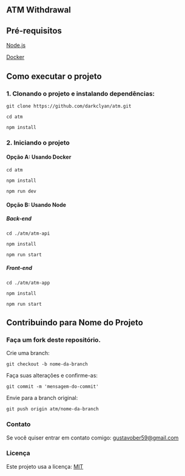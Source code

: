 ## ATM Withdrawal

## Pré-requisitos

[Node.js](https://nodejs.org/en/download)

[Docker](https://www.docker.com/get-started/)

## Como executar o projeto

### 1. Clonando o projeto e instalando dependências:

```
git clone https://github.com/darkclyan/atm.git
```

```
cd atm
```

```
npm install
```

### 2. Iniciando o projeto

#### Opção A: Usando Docker

```
cd atm
```

```
npm install
```

```
npm run dev
```

#### Opção B: Usando Node

##### Back-end

```
cd ./atm/atm-api
```

```
npm install
```

```
npm run start
```

##### Front-end

```
cd ./atm/atm-app
```

```
npm install
```

```
npm run start
```

## Contribuindo para Nome do Projeto

### Faça um fork deste repositório.

Crie uma branch:

```
git checkout -b nome-da-branch
```

Faça suas alterações e confirme-as:

```
git commit -m 'mensagem-do-commit'
```

Envie para a branch original:

```
git push origin atm/nome-da-branch
```

### Contato

Se você quiser entrar em contato comigo: <gustavober59@gmail.com>

### Licença

Este projeto usa a licença: [MIT](https://mit-license.org/)
